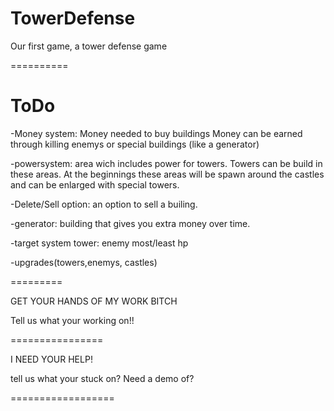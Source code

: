 TowerDefense
============

Our first game, a tower defense game

==========



ToDo
========
-Money system: Money needed to buy buildings
		Money can be earned through killing enemys or special buildings (like a generator)

-powersystem: area wich includes power for towers. Towers can be build in these areas. At the beginnings these areas
              will be spawn around the castles and can be enlarged with special towers.

-Delete/Sell option: an option to sell a builing.

-generator: building that gives you extra money over time.

-target system tower: enemy most/least hp

-upgrades(towers,enemys, castles)

=========

GET YOUR HANDS OF MY WORK BITCH

Tell us what your working on!!



================

I NEED YOUR HELP!

tell us what your stuck on? Need a demo of?

==================







